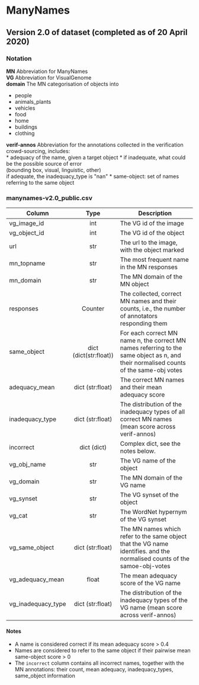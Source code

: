 
# ManyNames

## Version 2.0 of dataset (completed as of 20 April 2020)

### Notation
**MN** Abbreviation for ManyNames  
**VG** Abbreviation for VisualGenome  
**domain** The MN categorisation of objects into  
   * people
   * animals_plants
   * vehicles
   * food
   * home
   * buildings
   * clothing
   
**verif-annos** Abbreviation for the annotations collected in the verification crowd-sourcing, includes:  
    * adequacy of the name, given a target object
    * if inadequate, what could be the possible source of error  
        (bounding box, visual, linguistic, other)  
        if adequate, the inadequacy_type is "nan"
    * same-object: set of names referring to the same object

### manynames-v2.0_public.csv

| Column | Type | Description | 
| -------- | :-------: | -------- |
| vg_image_id | int | The VG id of the image |
| vg_object_id | int | The VG id of the object |
| url | str | The url to the image, with the object marked | 
| mn_topname | str | The most frequent name in the MN responses |
| mn_domain | str | The MN domain of the MN object |
| responses | Counter | The collected, correct MN names and their counts, i.e., the number of annotators responding them | 
| same_object | dict (dict(str:float)) | For each correct MN name n, the correct MN names referring to the same object as n, and their normalised counts of the same-obj votes |
| adequacy_mean | dict (str:float) | The correct MN names and their mean adequacy score |
| inadequacy_type | dict (str:float) | The distribution of the inadequacy types of all correct MN names (mean score across verif-annos) |
| incorrect | dict (dict) | Complex dict, see the notes below. | 
| vg_obj_name | str | The VG name of the object |
| vg_domain | str | The MN domain of the VG name |
| vg_synset | str | The VG synset of the object |
| vg_cat | str | The WordNet hypernym of the VG synset |
| vg_same_object | dict (str:float) | The MN names which refer to the same object that the VG name identifies. and the normalised counts of the samoe-obj-votes |
| vg_adequacy_mean | float | The mean adequacy score of the VG name |
| vg_inadequacy_type | dict (str:float)| The distribution of the inadequacy types of the VG name (mean score across verif-annos) |


#### Notes
   * A name is considered correct if its mean adequacy score > 0.4
   * Names are considered to refer to the same object if their pairwise mean same-object score > 0
   * The `incorrect` column contains all incorrect names, together with the MN annotations: their count, mean adequacy, inadequacy_types, same_object information
